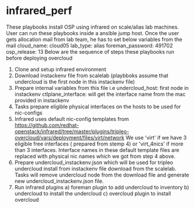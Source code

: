 # infrared_perf
These playbooks install OSP using infrared on scale/alias lab machines. User can run these playbooks inside a ansible jump host.
Once the user gets allocation mail from lab team, he has to set below variables from the mail
cloud_name: cloud05
lab_type: alias
foreman_password: 491702
osp_release: 13
Below are the sequence of steps these playbooks run before deploying overcloud
1) Clone and setup infrared environment
2) Download instackenv file from scalelab (playbboks assume that undercloud is the first node in this instackenv file)
3) Prepare internal variables from this file i.e
   undercloud_host: first node in instackenv
   ctlplane_interface: will get the interface name from the mac provided in instackenv
4) Tasks prepare eligible physical interfaces on the hosts to be used for nic-configs
5) Infrared uses default nic-config templates from
   https://github.com/redhat-openstack/infrared/tree/master/plugins/tripleo-overcloud/vars/deployment/files/virt/network
   We use 'virt' if we have 3 eligible free interfaces ( prepared from stemp 4)
   or 'virt_4nics' if more than 3 interfaces.
   Interface names in these default template files are replaced with physical nic names which we got from step 4 above.
6) Prepare undercloud_instackenv.json which will be used for tripleo undercloud install from instackenv file download from the scalelab.
   Tasks will remove undercloud node from the download file and generate new undercloud_instackenv.json file.
7) Run infrared plugins
   a) foreman plugin to add undercloud to inventory
   b) undercloud to install the undercloud
   c) overcloud plugin to install overcloud

